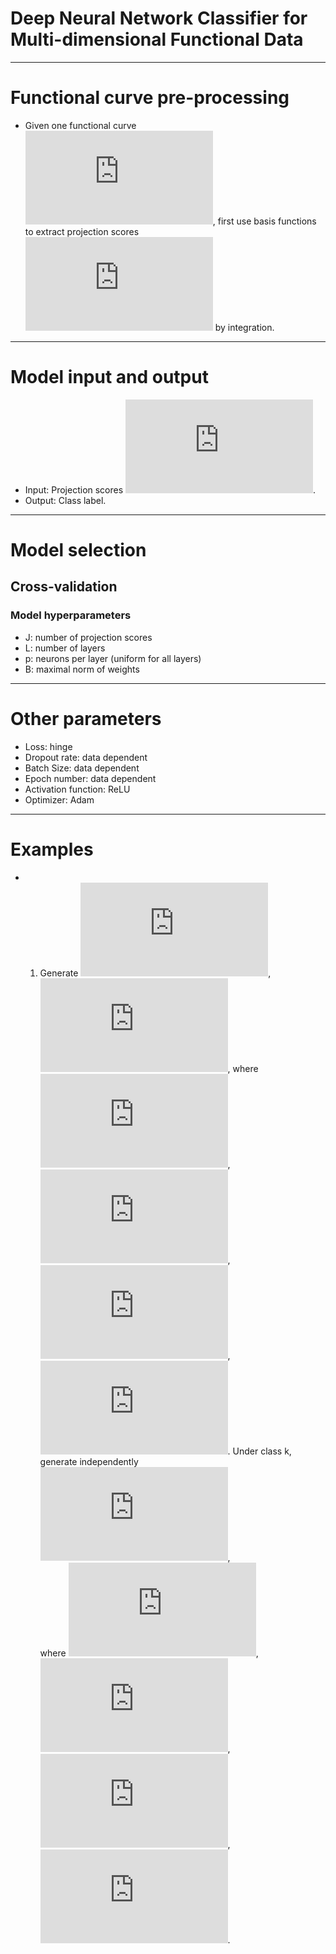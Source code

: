 # Deep Neural Network Classifier for Multi-dimensional Functional Data
------------------------------------------------

# Functional curve pre-processing
- Given one functional curve ![first equation](https://latex.codecogs.com/gif.latex?X%28t%29), first use basis functions to extract projection scores ![second equation](https://latex.codecogs.com/gif.latex?%5Cxi_1%2C%20%5Cxi_2%2C%20%5Cldots) by integration.
-------------------------------------------------------

# Model input and output
- Input: Projection scores ![xi](https://latex.codecogs.com/gif.latex?%5Cxi_1%2C%20%5Cxi_2%2C%20%5Cldots%2C%20%5Cxi_J).
- Output: Class label.
-------------------------------------------------------------

# Model selection
## Cross-validation 
### Model hyperparameters 
- J: number of projection scores
- L: number of layers
- p: neurons per layer (uniform for all layers)
- B: maximal norm of weights
-------------------------------------------------------------

# Other parameters
- Loss: hinge
- Dropout rate: data dependent
- Batch Size: data dependent
- Epoch number: data dependent
- Activation function: ReLU
- Optimizer: Adam 
-------------------------------------------------------------

# Examples
- 1. Generate ![f](https://latex.codecogs.com/gif.latex?X%28s_1%2Cs_2%29%3D%20%5Csum_%7Bj%3D1%7D%5E%7B4%7D%20%5Cxi_%7Bj%7D%5Cpsi_j%28s_1%2Cs_2%29), ![range](https://latex.codecogs.com/gif.latex?0%5Cle%20s_1%2Cs_2%5Cle1), where ![psi1](https://latex.codecogs.com/gif.latex?%5Cpsi_1%28s_1%2C%20s_2%29%3Ds_1s_2), ![psi2](https://latex.codecogs.com/gif.latex?%5Cpsi_2%28s_1%2C%20s_2%29%3Ds_1s_2%5E2), ![psi3](https://latex.codecogs.com/gif.latex?%5Cpsi_3%28s_1%2C%20s_2%29%3Ds_1%5E2s_2), ![psi4](https://latex.codecogs.com/gif.latex?%5Cpsi_4%28s_1%2C%20s_2%29%3Ds_1%5E2s_2%5E2). Under class k, generate independently ![dis](https://latex.codecogs.com/gif.latex?%28%5Cxi_1%2C%5Cxi_2%2C%5Cxi_3%2C%5Cxi_4%29%5E%7B%5Ctop%7D%5Csim%20N%28%5Cpmb%7B%5Cmu%7D_k%2C%5Cpmb%7B%5CSigma%7D_k%29),  
where ![mu1](https://latex.codecogs.com/gif.latex?%5Cpmb%5Cmu_1%3D%288%2C-6%2C4%2C-2%29%5ET), ![sigma1](https://latex.codecogs.com/gif.latex?%5Cpmb%5CSigma_1%3D%20%5Ctext%7Bdiag%7D%5Cleft%28%208%2C%206%2C%204%2C%202%5Cright%29),  ![mu2](https://latex.codecogs.com/gif.latex?%5Cpmb%5Cmu_%7B-1%7D%3D%20%5Cleft%28-%5Cfrac%7B7%7D%7B2%7D%2C%20-%5Cfrac%7B5%7D%7B2%7D%2C%20%5Cfrac%7B3%7D%7B2%7D%2C%20-%5Cfrac%7B1%7D%7B2%7D%5Cright%29%5ET),  ![sigma2](https://latex.codecogs.com/gif.latex?%5Cpmb%5CSigma_%7B-1%7D%3D%5Ctext%7Bdiag%7D%5Cleft%28%20%5Cfrac%7B9%7D%7B2%7D%2C%20%5Cfrac%7B7%7D%7B2%7D%2C%20%5Cfrac%7B5%7D%7B2%7D%2C%20%5Cfrac%7B3%7D%7B2%7D%5Cright%29).
